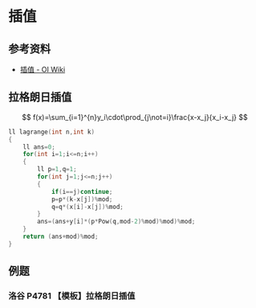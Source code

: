 # 插值

## 参考资料

- [插值 - OI Wiki](https://oi-wiki.org/math/numerical/interp/)

## 拉格朗日插值

$$
f(x)=\sum_{i=1}^{n}y_i\cdot\prod_{j\not=i}\frac{x-x_j}{x_i-x_j}
$$

```cpp
ll lagrange(int n,int k)
{
	ll ans=0;
	for(int i=1;i<=n;i++)
	{
		ll p=1,q=1;
		for(int j=1;j<=n;j++)
		{
			if(i==j)continue;
			p=p*(k-x[j])%mod;
			q=q*(x[i]-x[j])%mod;
		}
		ans=(ans+y[i]*(p*Pow(q,mod-2)%mod)%mod)%mod;
	}
	return (ans+mod)%mod;
}
```

## 例题

### 洛谷 P4781 【模板】拉格朗日插值

<Problem id="P4781" />
